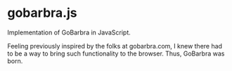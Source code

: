 gobarbra.js
===========

Implementation of GoBarbra in JavaScript.

Feeling previously inspired by the folks at gobarbra.com,
I knew there had to be a way to bring such functionality to the browser. Thus, GoBarbra was born.
